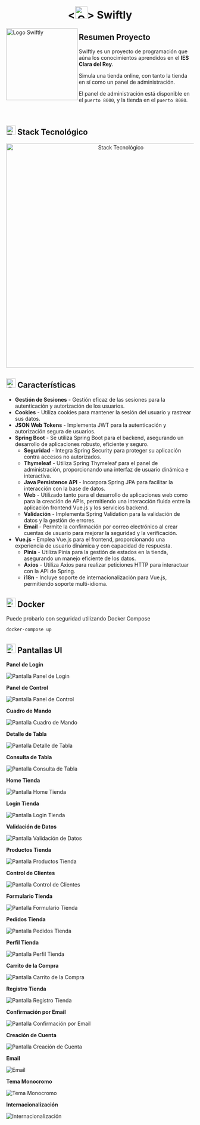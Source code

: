 <h1 align="center">
  <<img src="https://github.com/Rakioth/ProgrammingCourse/assets/75569411/b8d39536-6820-4d04-b8cc-8988ced304b3" alt="Carrito De La Compra" width="33"/>> Swiftly
</h1>

<img src="docs/imgs/logo-swiftly.png" alt="Logo Swiftly" align="left" width="192"/>

## Resumen Proyecto

Swiftly es un proyecto de programación que aúna los conocimientos aprendidos en el **IES Clara del Rey**.

Simula una tienda online, con tanto la tienda en sí como un panel de administración.

El panel de administración está disponible en el `puerto 8000`, y la tienda en el `puerto 8080`.

<br/>

## <img src="https://github.com/Rakioth/ProgrammingCourse/assets/75569411/67d2bc46-c32d-4b51-9c10-7ad4e47d2015" alt="Tortitas" width="25"/> Stack Tecnológico

<div align="center">
    <img src="docs/imgs/tech-stack.png" alt="Stack Tecnológico" width="600"/>
</div>

## <img src="https://github.com/Rakioth/ProgrammingCourse/assets/75569411/47b79a3e-bca4-44e3-b23c-145e3bf4c225" alt="Caja De Herramientas" width="25"/> Características

- **Gestión de Sesiones** - Gestión eficaz de las sesiones para la autenticación y autorización de los usuarios.
- **Cookies** - Utiliza cookies para mantener la sesión del usuario y rastrear sus datos.
- **JSON Web Tokens** - Implementa JWT para la autenticación y autorización segura de usuarios.
- **Spring Boot** - Se utiliza Spring Boot para el backend, asegurando un desarrollo de aplicaciones robusto, eficiente y seguro.
  - **Seguridad** - Integra Spring Security para proteger su aplicación contra accesos no autorizados.
  - **Thymeleaf** - Utiliza Spring Thymeleaf para el panel de administración, proporcionando una interfaz de usuario dinámica e interactiva.
  - **Java Persistence API** - Incorpora Spring JPA para facilitar la interacción con la base de datos.
  - **Web** - Utilizado tanto para el desarrollo de aplicaciones web como para la creación de APIs, permitiendo una interacción fluida entre la aplicación frontend Vue.js y los servicios backend.
  - **Validación** - Implementa Spring Validation para la validación de datos y la gestión de errores.
  - **Email** - Permite la confirmación por correo electrónico al crear cuentas de usuario para mejorar la seguridad y la verificación.
- **Vue.js** - Emplea Vue.js para el frontend, proporcionando una experiencia de usuario dinámica y con capacidad de respuesta.
  - **Pinia** - Utiliza Pinia para la gestión de estados en la tienda, asegurando un manejo eficiente de los datos.
  - **Axios** - Utiliza Axios para realizar peticiones HTTP para interactuar con la API de Spring.
  - **i18n** - Incluye soporte de internacionalización para Vue.js, permitiendo soporte multi-idioma.

## <img src="https://github.com/Rakioth/ProgrammingCourse/assets/75569411/355be5fd-cbb3-4717-8855-5bcd20aebbf0" alt="Ballena Soltando Un Chorro" width="25"/> Docker

Puede probarlo con seguridad utilizando Docker Compose

```bash
docker-compose up
```

## <img src="https://github.com/Rakioth/ProgrammingCourse/assets/75569411/ea9e7538-9a1d-4180-94a1-8c7e7cb41a28" alt="Paleta De Pintor" width="25"/> Pantallas UI

**Panel de Login**

![Pantalla Panel de Login](docs/imgs/screen-dashboard-login.png)

**Panel de Control**

![Pantalla Panel de Control](docs/imgs/screen-dashboard-panel.png)

**Cuadro de Mando**

![Pantalla Cuadro de Mando](docs/imgs/screen-dashboard-table.png)

**Detalle de Tabla**

![Pantalla Detalle de Tabla](docs/imgs/screen-dashboard-detail.png)

**Consulta de Tabla**

![Pantalla Consulta de Tabla](docs/imgs/screen-dashboard-consultation.png)

**Home Tienda**

![Pantalla Home Tienda](docs/imgs/screen-shop-home.png)

**Login Tienda**

![Pantalla Login Tienda](docs/imgs/screen-shop-login.png)

**Validación de Datos**

![Pantalla Validación de Datos](docs/imgs/screen-shop-validation.png)

**Productos Tienda**

![Pantalla Productos Tienda](docs/imgs/screen-shop-products.png)

**Control de Clientes**

![Pantalla Control de Clientes](docs/imgs/screen-shop-check.png)

**Formulario Tienda**

![Pantalla Formulario Tienda](docs/imgs/screen-shop-form.png)

**Pedidos Tienda**

![Pantalla Pedidos Tienda](docs/imgs/screen-shop-orders.png)

**Perfil Tienda**

![Pantalla Perfil Tienda](docs/imgs/screen-shop-profile.png)

**Carrito de la Compra**

![Pantalla Carrito de la Compra](docs/imgs/screen-shop-cart.png)

**Registro Tienda**

![Pantalla Registro Tienda](docs/imgs/screen-shop-signup.png)

**Confirmación por Email**

![Pantalla Confirmación por Email](docs/imgs/screen-shop-emailconfirmation.png)

**Creación de Cuenta**

![Pantalla Creación de Cuenta](docs/imgs/screen-shop-creation.png)

**Email**

![Email](docs/imgs/screen-shop-email.png)

**Tema Monocromo**

![Tema Monocromo](docs/imgs/screen-shop-monochrome.png)

**Internacionalización**

![Internacionalización](docs/imgs/screen-shop-internationalization.png)
